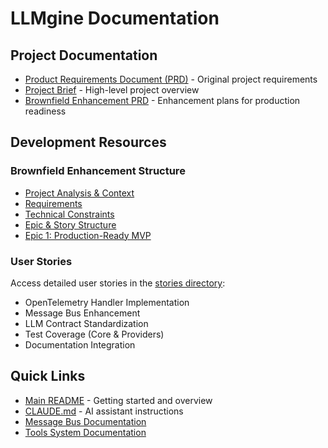 # LLMgine Documentation

## Project Documentation

- [Product Requirements Document (PRD)](./prd.md) - Original project requirements
- [Project Brief](./brief.md) - High-level project overview
- [Brownfield Enhancement PRD](./brownfield-prd/index.md) - Enhancement plans for production readiness

## Development Resources

### Brownfield Enhancement Structure
- [Project Analysis & Context](./brownfield-prd/intro-project-analysis-and-context.md)
- [Requirements](./brownfield-prd/requirements.md)
- [Technical Constraints](./brownfield-prd/technical-constraints-and-integration-requirements.md)
- [Epic & Story Structure](./brownfield-prd/epic-and-story-structure.md)
- [Epic 1: Production-Ready MVP](./brownfield-prd/epic-1-complete-production-ready-mvp-with-standalone-observability.md)

### User Stories
Access detailed user stories in the [stories directory](./stories/index.md):
- OpenTelemetry Handler Implementation
- Message Bus Enhancement
- LLM Contract Standardization
- Test Coverage (Core & Providers)
- Documentation Integration

## Quick Links

- [Main README](../README.md) - Getting started and overview
- [CLAUDE.md](../CLAUDE.md) - AI assistant instructions
- [Message Bus Documentation](../src/llmgine/bus/README.md)
- [Tools System Documentation](../src/llmgine/llm/tools/README.md)